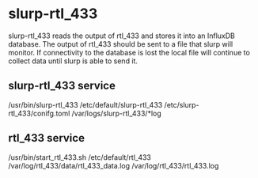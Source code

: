 # slurp-rtl_433
slurp-rtl_433 reads the output of rtl_433 and stores it into an InfluxDB database. The output of rtl_433 should be sent to a file that slurp will monitor. If connectivity to the database is lost the local file will continue to collect data until slurp is able to send it. 


## slurp-rtl_433 service
/usr/bin/slurp-rtl_433
/etc/default/slurp-rtl_433
/etc/slurp-rtl_433/conifg.toml
/var/logs/slurp-rtl_433/*log


## rtl_433 service
/usr/bin/start_rtl_433.sh
/etc/default/rtl_433
/var/log/rtl_433/data/rtl_433_data.log
/var/log/rtl_433/rtl_433.log